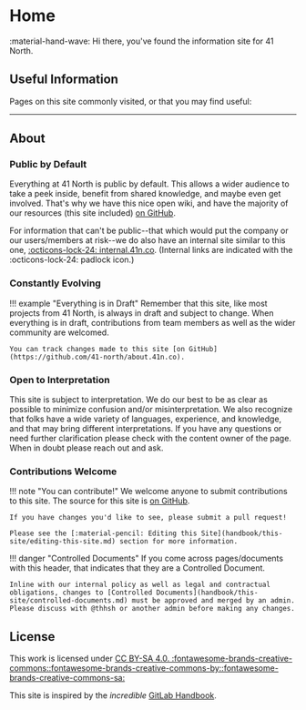 # Home

:material-hand-wave: Hi there, you've found the information site for 41 North.

## Useful Information
Pages on this site commonly visited, or that you may find useful: 

---

## About
### Public by Default
Everything at 41 North is public by default. This allows a wider audience to take a peek inside, benefit from shared knowledge, and maybe even get involved. That's why we have this nice open wiki, and have the majority of our resources (this site included) [on GitHub](https://github.com/41-north/about.41n.co).

For information that can't be public--that which would put the company or our users/members at risk--we do also have an internal site similar to this one, [:octicons-lock-24: internal.41n.co](https://internal.41n.co). (Internal links are indicated with the :octicons-lock-24: padlock icon.)

### Constantly Evolving
!!! example "Everything is in Draft"
    Remember that this site, like most projects from 41 North, is always in draft and subject to change. When everything is in draft, contributions from team members as well as the wider community are welcomed.

    You can track changes made to this site [on GitHub](https://github.com/41-north/about.41n.co).

### Open to Interpretation
This site is subject to interpretation. We do our best to be as clear as possible to minimize confusion and/or misinterpretation. We also recognize that folks have a wide variety of languages, experience, and knowledge, and that may bring different interpretations. If you have any questions or need further clarification please check with the content owner of the page. When in doubt please reach out and ask.

### Contributions Welcome
!!! note "You can contribute!"
    We welcome anyone to submit contributions to this site. The source for this site is [on GitHub](https://github.com/41-north/about.41n.co).

    If you have changes you'd like to see, please submit a pull request!

    Please see the [:material-pencil: Editing this Site](handbook/this-site/editing-this-site.md) section for more information.

!!! danger "Controlled Documents"
    If you come across pages/documents with this header, that indicates that they are a Controlled Document.

    Inline with our internal policy as well as legal and contractual obligations, changes to [Controlled Documents](handbook/this-site/controlled-documents.md) must be approved and merged by an admin. Please discuss with @thhsh or another admin before making any changes.

## License
This work is licensed under [CC BY-SA 4.0. :fontawesome-brands-creative-commons::fontawesome-brands-creative-commons-by::fontawesome-brands-creative-commons-sa:](https://creativecommons.org/licenses/by-sa/4.0/)

This site is inspired by the *incredible* [GitLab Handbook](https://handbook.gitlab.com/).